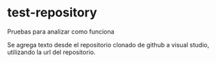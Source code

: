 # test-repository
Pruebas para analizar como funciona

Se agrega texto desde el repositorio clonado de github a visual studio, utilizando la url del repositorio. 
